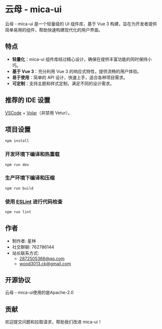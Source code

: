 # 云母 - mica-ui

云母 - mica-ui 是一个轻量级的 UI 组件库，基于 Vue 3 构建，旨在为开发者提供简单易用的组件，帮助快速构建现代化的用户界面。

## 特点

- **轻量化**：mica-ui 组件库经过精心设计，确保在提供丰富功能的同时保持小巧。
- **基于 Vue 3**：充分利用 Vue 3 的响应式特性，提供流畅的用户体验。
- **易于使用**：简单的 API 设计，快速上手，适合各种项目需求。
- **可定制**：支持主题和样式定制，满足不同的设计需求。

## 推荐的 IDE 设置

[VSCode](https://code.visualstudio.com/) + [Volar](https://marketplace.visualstudio.com/items?itemName=Vue.volar)（并禁用 Vetur）。

## 项目设置

```sh
npm install
```

### 开发环境下编译和热重载

```sh
npm run dev
```

### 生产环境下编译和压缩

```sh
npm run build
```

### 使用 [ESLint](https://eslint.org/) 进行代码检查

```sh
npm run lint
```
## 作者

- 制作者: 星林
- 社交群聊: 762786144
- 站长联系方式:
    - 2872505366@qq.com
    - wood3013.ck@gmail.com


## 开源协议

云母 - mica-ui使用的是Apache-2.0

## 贡献

欢迎提交问题和拉取请求，帮助我们改进 mica-ui！